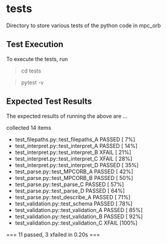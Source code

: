 # tests 

Directory to store various tests of the python code in mpc_orb


## Test Execution 
To execute the tests, run 
> cd tests

> pytest -v


## Expected Test Results 
The expected results of running the above are ...

collected 14 items                                                                                                                                                   

 - test_filepaths.py::test_filepaths_A PASSED                                                                                                                     [  7%]
 - test_interpret.py::test_interpret_A PASSED                                                                                                                     [ 14%]
 - test_interpret.py::test_interpret_B XFAIL                                                                                                                      [ 21%]
 - test_interpret.py::test_interpret_C XFAIL                                                                                                                      [ 28%]
 - test_interpret.py::test_interpret_D PASSED                                                                                                                     [ 35%]
 - test_parse.py::test_MPCORB_A PASSED                                                                                                                            [ 42%]
 - test_parse.py::test_MPCORB_B PASSED                                                                                                                            [ 50%]
 - test_parse.py::test_parse_C PASSED                                                                                                                             [ 57%]
 - test_parse.py::test_parse_D PASSED                                                                                                                             [ 64%]
 - test_parse.py::test_describe_A PASSED                                                                                                                          [ 71%]
 - test_validation.py::test_schema PASSED                                                                                                                         [ 78%]
 - test_validation.py::test_validation_A PASSED                                                                                                                   [ 85%]
 - test_validation.py::test_validation_B PASSED                                                                                                                   [ 92%]
 - test_validation.py::test_validation_C XFAIL                                                                                                                    [100%]

=== 11 passed, 3 xfailed in 0.20s ===

